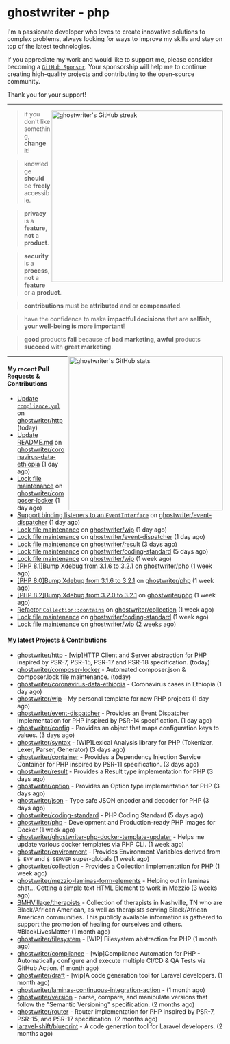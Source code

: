# ghostwriter - php

I'm a passionate developer who loves to create innovative solutions to complex problems, always looking for ways to improve my skills and stay on top of the latest technologies.

If you appreciate my work and would like to support me, please consider becoming a [`GitHub Sponsor`](https://github.com/sponsors/ghostwriter). Your sponsorship will help me to continue creating high-quality projects and contributing to the open-source community.

Thank you for your support!

---

<img alt="ghostwriter's GitHub streak" width="400px" align="right" src="https://github-readme-streak-stats.herokuapp.com/?cache_seconds=1800&user=ghostwriter">

> if you don't like something, **change it**!

> knowledge **should** be **freely** accessible.

> **privacy** is a **feature**, **not** a **product**.

> **security** is a **process**, **not** a **feature** or a **product**.

> **contributions** must be **attributed** and or **compensated**.

> have the confidence to make **impactful decisions** that are **selfish**, **your well-being is more important**!

> **good** products **fail** because of **bad marketing**, **awful** products **succeed** with **great marketing**.

<img alt="ghostwriter's GitHub stats" width="360px" align="right" src="https://github-readme-stats.vercel.app/api?cache_seconds=1800&username=ghostwriter&show_icons=true&count_private=true&hide_title=true&hide_rank=true&icon_color=333">

---

#### My recent Pull Requests & Contributions

- [Update `compliance.yml`](https://github.com/ghostwriter/http/pull/6) on [ghostwriter/http](https://github.com/ghostwriter/http) (today)
- [Update README.md](https://github.com/ghostwriter/coronavirus-data-ethiopia/pull/1) on [ghostwriter/coronavirus-data-ethiopia](https://github.com/ghostwriter/coronavirus-data-ethiopia) (1 day ago)
- [Lock file maintenance](https://github.com/ghostwriter/composer-locker/pull/6) on [ghostwriter/composer-locker](https://github.com/ghostwriter/composer-locker) (1 day ago)
- [Support binding listeners to an `EventInterface`](https://github.com/ghostwriter/event-dispatcher/pull/20) on [ghostwriter/event-dispatcher](https://github.com/ghostwriter/event-dispatcher) (1 day ago)
- [Lock file maintenance](https://github.com/ghostwriter/wip/pull/35) on [ghostwriter/wip](https://github.com/ghostwriter/wip) (1 day ago)
- [Lock file maintenance](https://github.com/ghostwriter/event-dispatcher/pull/19) on [ghostwriter/event-dispatcher](https://github.com/ghostwriter/event-dispatcher) (1 day ago)
- [Lock file maintenance](https://github.com/ghostwriter/result/pull/15) on [ghostwriter/result](https://github.com/ghostwriter/result) (3 days ago)
- [Lock file maintenance](https://github.com/ghostwriter/coding-standard/pull/19) on [ghostwriter/coding-standard](https://github.com/ghostwriter/coding-standard) (5 days ago)
- [Lock file maintenance](https://github.com/ghostwriter/wip/pull/34) on [ghostwriter/wip](https://github.com/ghostwriter/wip) (1 week ago)
- [[PHP 8.1]Bump Xdebug from 3.1.6 to 3.2.1](https://github.com/ghostwriter/php/pull/313) on [ghostwriter/php](https://github.com/ghostwriter/php) (1 week ago)
- [[PHP 8.0]Bump Xdebug from 3.1.6 to 3.2.1](https://github.com/ghostwriter/php/pull/312) on [ghostwriter/php](https://github.com/ghostwriter/php) (1 week ago)
- [[PHP 8.2]Bump Xdebug from 3.2.0 to 3.2.1](https://github.com/ghostwriter/php/pull/311) on [ghostwriter/php](https://github.com/ghostwriter/php) (1 week ago)
- [Refactor `Collection::contains`](https://github.com/ghostwriter/collection/pull/13) on [ghostwriter/collection](https://github.com/ghostwriter/collection) (1 week ago)
- [Lock file maintenance](https://github.com/ghostwriter/coding-standard/pull/18) on [ghostwriter/coding-standard](https://github.com/ghostwriter/coding-standard) (1 week ago)
- [Lock file maintenance](https://github.com/ghostwriter/wip/pull/33) on [ghostwriter/wip](https://github.com/ghostwriter/wip) (2 weeks ago)

#### My latest Projects & Contributions

- [ghostwriter/http](https://github.com/ghostwriter/http) - [wip]HTTP Client and Server abstraction for PHP inspired by PSR-7, PSR-15, PSR-17 and PSR-18 specification. (today)
- [ghostwriter/composer-locker](https://github.com/ghostwriter/composer-locker) - Automated composer.json &amp; composer.lock file maintenance. (today)
- [ghostwriter/coronavirus-data-ethiopia](https://github.com/ghostwriter/coronavirus-data-ethiopia) - Coronavirus cases in Ethiopia (1 day ago)
- [ghostwriter/wip](https://github.com/ghostwriter/wip) - My personal template for new PHP projects (1 day ago)
- [ghostwriter/event-dispatcher](https://github.com/ghostwriter/event-dispatcher) - Provides an Event Dispatcher implementation for PHP inspired by PSR-14 specification. (1 day ago)
- [ghostwriter/config](https://github.com/ghostwriter/config) - Provides an object that maps configuration keys to values. (3 days ago)
- [ghostwriter/syntax](https://github.com/ghostwriter/syntax) - [WIP]Lexical Analysis library for PHP (Tokenizer, Lexer, Parser, Generator) (3 days ago)
- [ghostwriter/container](https://github.com/ghostwriter/container) - Provides a Dependency Injection Service Container for PHP inspired by PSR-11 specification. (3 days ago)
- [ghostwriter/result](https://github.com/ghostwriter/result) - Provides a Result type implementation for PHP (3 days ago)
- [ghostwriter/option](https://github.com/ghostwriter/option) - Provides an Option type implementation for PHP (3 days ago)
- [ghostwriter/json](https://github.com/ghostwriter/json) - Type safe JSON encoder and decoder for PHP (3 days ago)
- [ghostwriter/coding-standard](https://github.com/ghostwriter/coding-standard) - PHP Coding Standard (5 days ago)
- [ghostwriter/php](https://github.com/ghostwriter/php) - Development and Production-ready PHP Images for Docker (1 week ago)
- [ghostwriter/ghostwriter-php-docker-template-updater](https://github.com/ghostwriter/ghostwriter-php-docker-template-updater) - Helps me update various docker templates via PHP CLI. (1 week ago)
- [ghostwriter/environment](https://github.com/ghostwriter/environment) - Provides Environment Variables derived from `$_ENV` and `$_SERVER` super-globals (1 week ago)
- [ghostwriter/collection](https://github.com/ghostwriter/collection) - Provides a Collection implementation for PHP (1 week ago)
- [ghostwriter/mezzio-laminas-form-elements](https://github.com/ghostwriter/mezzio-laminas-form-elements) - Helping out in laminas chat... Getting a simple text HTML Element to work in Mezzio (3 weeks ago)
- [BMHVillage/therapists](https://github.com/BMHVillage/therapists) - Collection of therapists in Nashville, TN who are Black/African American, as well as therapists serving Black/African American communities. This publicly available information is gathered to support the promotion of healing for ourselves and others. #BlackLivesMatter (1 month ago)
- [ghostwriter/filesystem](https://github.com/ghostwriter/filesystem) - [WIP] Filesystem abstraction for PHP (1 month ago)
- [ghostwriter/compliance](https://github.com/ghostwriter/compliance) - [wip]Compliance Automation for PHP - Automatically configure and execute multiple CI/CD &amp; QA Tests via GitHub Action. (1 month ago)
- [ghostwriter/draft](https://github.com/ghostwriter/draft) - [wip]A code generation tool for Laravel developers. (1 month ago)
- [ghostwriter/laminas-continuous-integration-action](https://github.com/ghostwriter/laminas-continuous-integration-action) -  (1 month ago)
- [ghostwriter/version](https://github.com/ghostwriter/version) - parse, compare, and manipulate versions that follow the &#34;Semantic Versioning&#34; specification. (2 months ago)
- [ghostwriter/router](https://github.com/ghostwriter/router) - Router implementation for PHP inspired by PSR-7, PSR-15, and PSR-17 specification. (2 months ago)
- [laravel-shift/blueprint](https://github.com/laravel-shift/blueprint) - A code generation tool for Laravel developers. (2 months ago)
